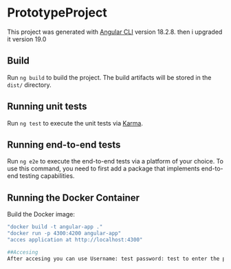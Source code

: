 # PrototypeProject

This project was generated with [Angular CLI](https://github.com/angular/angular-cli) version 18.2.8.
then i upgraded it version 19.0
  
## Build

Run `ng build` to build the project. The build artifacts will be stored in the `dist/` directory.

## Running unit tests

Run `ng test` to execute the unit tests via [Karma](https://karma-runner.github.io).

## Running end-to-end tests

Run `ng e2e` to execute the end-to-end tests via a platform of your choice. To use this command, you need to first add a package that implements end-to-end testing capabilities.


## Running the Docker Container
 Build the Docker image:
   ```bash
   "docker build -t angular-app ."
   "docker run -p 4300:4200 angular-app"
   "acces application at http://localhost:4300"

##Accesing
  After accesing you can use Username: test password: test to enter the page

